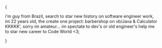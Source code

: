 
{

i'm guy from Brazil, search to star new history on software engineer work, 
 im 22 years old, the create one project: barbershop on vb/Java & Calculator KKKKK', sorry im amateur...
im spectate to dev's or old engineer's help me to star new career to Code World <3; 

}
